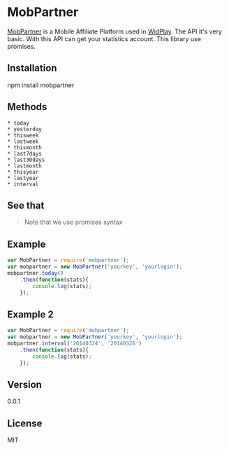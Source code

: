 MobPartner
=========
[MobPartner] is a Mobile Affiliate Platform used in [WidPlay]. The API it's very basic. With this API can get your statistics account. This library use promises.

Installation
--------------
npm install mobpartner

Methods
--------------
    * today
    * yesterday
    * thisweek
    * lastweek
    * thismonth
    * last7days
    * last30days
    * lastmonth
    * thisyear
    * lastyear
    * interval

See that
--------------
> Note that we use promises syntax

Example
--------------
```js
var MobPartner = require('mobpartner');
var mobpartner = new MobPartner('yourkey', 'yourlogin');
mobpartner.today()
    .then(function(stats){
        console.log(stats);
    });
```

Example 2
--------------
```js
var MobPartner = require('mobpartner');
var mobpartner = new MobPartner('yourkey', 'yourlogin');
mobpartner.interval('20140324', '20140326')
    .then(function(stats){
        console.log(stats);
    });
```


 

Version
----
0.0.1


License
----
MIT

[MobPartner]:http://www.mobpartner.com/en/
[WidPlay]:http://widplay.com/